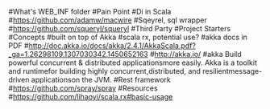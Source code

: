 #What's WEB_INF folder
#Pain Point
#Di in Scala
#https://github.com/adamw/macwire
#Sqeyrel, sql wrapper
#https://github.com/squeryl/squeryl
#Third Party
#Project Starters
#Concepts
#built on top of Akka
#scala rx, potential use?
#akka docs in PDF
#http://doc.akka.io/docs/akka/2.4.1/AkkaScala.pdf?_ga=1.26298109.1307030342.1450652163
#http://akka.io/
#akka
Build powerful concurrent &amp; distributed applicationsmore easily. Akka is a toolkit and runtimefor building highly concurrent,distributed, and resilientmessage-driven applicationson the JVM.
#Rest framework
#https://github.com/spray/spray
#Resources
#https://github.com/lihaoyi/scala.rx#basic-usage
